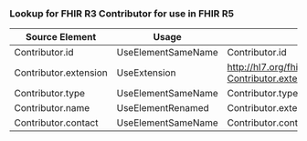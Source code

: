 ### Lookup for FHIR R3 Contributor for use in FHIR R5

| Source Element | Usage | Target |
| -------------- | ----- | ------ |
| Contributor.id | UseElementSameName | Contributor.id |
| Contributor.extension | UseExtension | http://hl7.org/fhir/3.0/StructureDefinition/extension-Contributor.extension |
| Contributor.type | UseElementSameName | Contributor.type |
| Contributor.name | UseElementRenamed | Contributor.extension |
| Contributor.contact | UseElementSameName | Contributor.contact |

